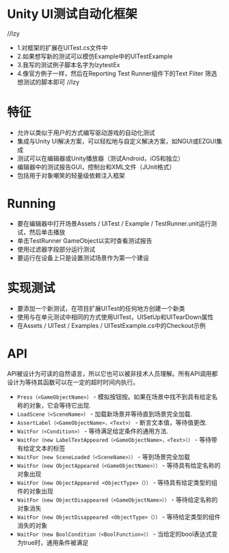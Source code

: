 # Unity UI测试自动化框架

//lzy

* 1.对框架的扩展在UITest.cs文件中
* 2.如果想写新的测试可以模仿Example中的UITestExample
* 3.我写的测试例子脚本名字为lzytestEx
* 4.像官方例子一样，然后在Reporting Test Runner组件下的Text Fliter 筛选想测试的脚本即可
//lzy

# 特征

* 允许以类似于用户的方式编写驱动游戏的自动化测试
* 集成与Unity UI解决方案，可以轻松地与自定义解决方案，如NGUI或EZGUI集成
* 测试可以在编辑器或Unity播放器（测试Android，iOS和独立）
* 编辑器中的测试报告GUI，控制台和XML文件（JUnit格式）
* 包括用于对象嘲笑的轻量级依赖注入框架


# Running

* 要在编辑器中打开场景Assets / UITest / Example / TestRunner.unit运行测试，然后单击播放
* 单击TestRunner GameObject以实时查看测试报告
* 使用过滤器字段部分运行测试
* 要运行在设备上只是设置测试场景作为第一个建设


# 实现测试

* 要添加一个新测试，在项目扩展UITest的任何地方创建一个新类
* 使用与在单元测试中相同的方式使用UITest，UISetUp和UITearDown属性
* 在Assets / UITest / Examples / UITestExample.cs中的Checkout示例


# API

API被设计为可读的自然语言，所以它也可以被非技术人员理解。所有API调用都设计为等待其函数可以在一定的超时时间内执行。

* `Press（<GameObjectName>）` - 模拟按钮按。如果在场景中找不到具有给定名称的对象，它会等待它出现.
* `LoadScene（<SceneName>）` - 加载新场景并等待直到场景完全加载.
* `AssertLabel（<GameObjectName>，<Text>）` - 断言文本值，等待值更改.
* `WaitFor（<Condition>）` - 等待满足给定条件的通用方法.
* `WaitFor（new LabelTextAppeared（<GameObjectName>，<Text>））` - 等待带有给定文本的标签
* `WaitFor（new SceneLoaded（<SceneName>））` - 等到场景完全加载
* `WaitFor（new ObjectAppeared（<GameObjectName>））` - 等待具有给定名称的对象出现
* `WaitFor（new ObjectAppeared <ObjectType>（））` - 等待具有给定类型的组件的对象出现
* `WaitFor（new ObjectDisappeared（<GameObjectName>））` - 等待给定名称的对象消失
* `WaitFor（new ObjectDisappeared <ObjectType>（））` - 等待给定类型的组件消失的对象
* `WaitFor（new BoolCondition（<BoolFunction>））` - 当给定的bool表达式变为true时，通用条件被满足

